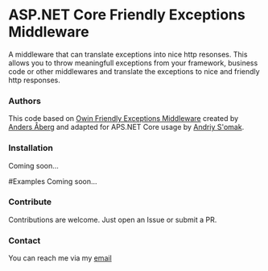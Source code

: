 # ASP.NET Core Friendly Exceptions Middleware

A middleware that can translate exceptions into nice http resonses. This allows you to throw meaningfull exceptions from your framework, business code or other middlewares and translate the exceptions to nice and friendly http responses.

### Authors
This code based on [Owin Friendly Exceptions Middleware](https://github.com/abergs/OwinFriendlyExceptions) created by [Anders Åberg](https://github.com/abergs) and adapted for APS.NET Core usage by [Andriy S'omak](https://github.com/semack).

### Installation
Coming soon...

#Examples
Coming soon...

### Contribute
Contributions are welcome. Just open an Issue or submit a PR. 

### Contact
You can reach me via my [email](mailto://semack@gmail.com)
